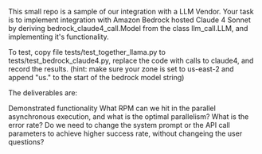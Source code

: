 This small repo is a sample of our integration with a LLM Vendor. Your task is to implement integration with Amazon Bedrock hosted Claude 4 Sonnet by deriving bedrock_claude4_call.Model from the class llm_call.LLM, and implementing it's functionality.

To test, copy file tests/test_together_llama.py to tests/test_bedrock_claude4.py, replace the code with calls to claude4, and record the results. (hint: make sure your zone is set to us-east-2 and append "us." to the start of the bedrock model string)

The deliverables are:

Demonstrated functionality
What RPM can we hit in the parallel asynchronous execution, and what is the optimal parallelism?
What is the error rate?
Do we need to change the system prompt or the API call parameters to achieve higher success rate, without changeing the user questions?
